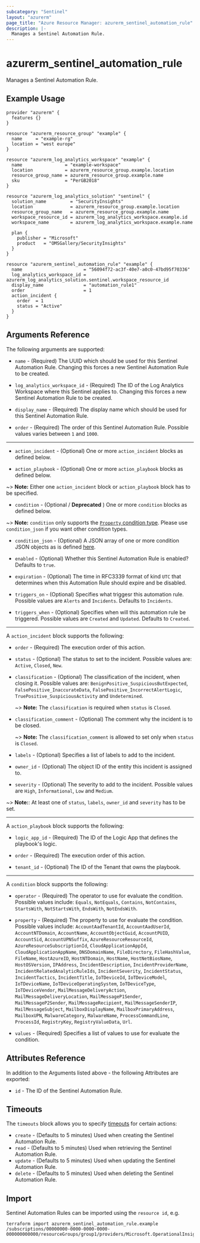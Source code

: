 ```yaml
---
subcategory: "Sentinel"
layout: "azurerm"
page_title: "Azure Resource Manager: azurerm_sentinel_automation_rule"
description: |-
  Manages a Sentinel Automation Rule.
---
```


# azurerm_sentinel_automation_rule

Manages a Sentinel Automation Rule.

## Example Usage

```hcl
provider "azurerm" {
  features {}
}

resource "azurerm_resource_group" "example" {
  name     = "example-rg"
  location = "west europe"
}

resource "azurerm_log_analytics_workspace" "example" {
  name                = "example-workspace"
  location            = azurerm_resource_group.example.location
  resource_group_name = azurerm_resource_group.example.name
  sku                 = "PerGB2018"
}

resource "azurerm_log_analytics_solution" "sentinel" {
  solution_name         = "SecurityInsights"
  location              = azurerm_resource_group.example.location
  resource_group_name   = azurerm_resource_group.example.name
  workspace_resource_id = azurerm_log_analytics_workspace.example.id
  workspace_name        = azurerm_log_analytics_workspace.example.name

  plan {
    publisher = "Microsoft"
    product   = "OMSGallery/SecurityInsights"
  }
}

resource "azurerm_sentinel_automation_rule" "example" {
  name                       = "56094f72-ac3f-40e7-a0c0-47bd95f70336"
  log_analytics_workspace_id = azurerm_log_analytics_solution.sentinel.workspace_resource_id
  display_name               = "automation_rule1"
  order                      = 1
  action_incident {
    order  = 1
    status = "Active"
  }
}
```

## Arguments Reference

The following arguments are supported:

* `name` - (Required) The UUID which should be used for this Sentinel Automation Rule. Changing this forces a new Sentinel Automation Rule to be created.

* `log_analytics_workspace_id` - (Required) The ID of the Log Analytics Workspace where this Sentinel applies to. Changing this forces a new Sentinel Automation Rule to be created.
  
* `display_name` - (Required) The display name which should be used for this Sentinel Automation Rule.

* `order` - (Required) The order of this Sentinel Automation Rule. Possible values varies between `1` and `1000`.

---

* `action_incident` - (Optional) One or more `action_incident` blocks as defined below.

* `action_playbook` - (Optional) One or more `action_playbook` blocks as defined below.

~> **Note:** Either one `action_incident` block or `action_playbook` block has to be specified.

* `condition` - (Optional / **Deprecated** ) One or more `condition` blocks as defined below.

~> **Note:** `condition` only supports the [`Property` condition type](https://learn.microsoft.com/en-us/rest/api/securityinsights/preview/automation-rules/create-or-update?tabs=HTTP#propertyconditionproperties). Please use `condition_json` if you want other condition types.

* `condition_json` - (Optional) A JSON array of one or more condition JSON objects as is defined [here](https://learn.microsoft.com/en-us/rest/api/securityinsights/preview/automation-rules/create-or-update?tabs=HTTP#automationruletriggeringlogic).


* `enabled` - (Optional) Whether this Sentinel Automation Rule is enabled? Defaults to `true`.

* `expiration` - (Optional) The time in RFC3339 format of kind `UTC` that determines when this Automation Rule should expire and be disabled.

* `triggers_on` - (Optional) Specifies what triggesr this automation rule. Possible values are `Alerts` and `Incidents`. Defaults to `Incidents`.

* `triggers_when` - (Optional) Specifies when will this automation rule be triggered. Possible values are `Created` and `Updated`. Defaults to `Created`.

---

A `action_incident` block supports the following:

* `order` - (Required) The execution order of this action.

* `status` - (Optional) The status to set to the incident. Possible values are: `Active`, `Closed`, `New`.
  
* `classification` - (Optional) The classification of the incident, when closing it. Possible values are: `BenignPositive_SuspiciousButExpected`, `FalsePositive_InaccurateData`, `FalsePositive_IncorrectAlertLogic`, `TruePositive_SuspiciousActivity` and `Undetermined`.
  
  ~> **Note:** The `classification` is required when `status` is `Closed`.

* `classification_comment` - (Optional) The comment why the incident is to be closed.

  ~> **Note:** The `classification_comment` is allowed to set only when `status` is `Closed`.

* `labels` - (Optional) Specifies a list of labels to add to the incident.

* `owner_id` - (Optional) The object ID of the entity this incident is assigned to.

* `severity` - (Optional) The severity to add to the incident. Possible values are `High`, `Informational`, `Low` and `Medium`.

~> **Note:**: At least one of `status`, `labels`, `owner_id` and `severity` has to be set.

---

A `action_playbook` block supports the following:

* `logic_app_id` - (Required) The ID of the Logic App that defines the playbook's logic.

* `order` - (Required) The execution order of this action.

* `tenant_id` - (Optional) The ID of the Tenant that owns the playbook.

---

A `condition` block supports the following:

* `operator` - (Required) The operator to use for evaluate the condition. Possible values include: `Equals`, `NotEquals`, `Contains`, `NotContains`, `StartsWith`, `NotStartsWith`, `EndsWith`, `NotEndsWith`.

* `property` - (Required) The property to use for evaluate the condition. Possible values include: `AccountAadTenantId`, `AccountAadUserId`, `AccountNTDomain`, `AccountName`, `AccountObjectGuid`, `AccountPUID`, `AccountSid`, `AccountUPNSuffix`, `AzureResourceResourceId`, `AzureResourceSubscriptionId`, `CloudApplicationAppId`, `CloudApplicationAppName`, `DNSDomainName`, `FileDirectory`, `FileHashValue`, `FileName`, `HostAzureID`, `HostNTDomain`, `HostName`, `HostNetBiosName`, `HostOSVersion`, `IPAddress`, `IncidentDescription`, `IncidentProviderName`, `IncidentRelatedAnalyticRuleIds`, `IncidentSeverity`, `IncidentStatus`, `IncidentTactics`, `IncidentTitle`, `IoTDeviceId`, `IoTDeviceModel`, `IoTDeviceName`, `IoTDeviceOperatingSystem`, `IoTDeviceType`, `IoTDeviceVendor`, `MailMessageDeliveryAction`, `MailMessageDeliveryLocation`, `MailMessageP1Sender`, `MailMessageP2Sender`, `MailMessageRecipient`, `MailMessageSenderIP`, `MailMessageSubject`, `MailboxDisplayName`, `MailboxPrimaryAddress`, `MailboxUPN`, `MalwareCategory`, `MalwareName`, `ProcessCommandLine`, `ProcessId`, `RegistryKey`, `RegistryValueData`, `Url`.

* `values` - (Required) Specifies a list of values to use for evaluate the condition.

## Attributes Reference

In addition to the Arguments listed above - the following Attributes are exported:

* `id` - The ID of the Sentinel Automation Rule.

## Timeouts

The `timeouts` block allows you to specify [timeouts](https://www.terraform.io/language/resources/syntax#operation-timeouts) for certain actions:

* `create` - (Defaults to 5 minutes) Used when creating the Sentinel Automation Rule.
* `read` - (Defaults to 5 minutes) Used when retrieving the Sentinel Automation Rule.
* `update` - (Defaults to 5 minutes) Used when updating the Sentinel Automation Rule.
* `delete` - (Defaults to 5 minutes) Used when deleting the Sentinel Automation Rule.

## Import

Sentinel Automation Rules can be imported using the `resource id`, e.g.

```shell
terraform import azurerm_sentinel_automation_rule.example /subscriptions/00000000-0000-0000-0000-000000000000/resourceGroups/group1/providers/Microsoft.OperationalInsights/workspaces/workspace1/providers/Microsoft.SecurityInsights/automationRules/rule1
```
